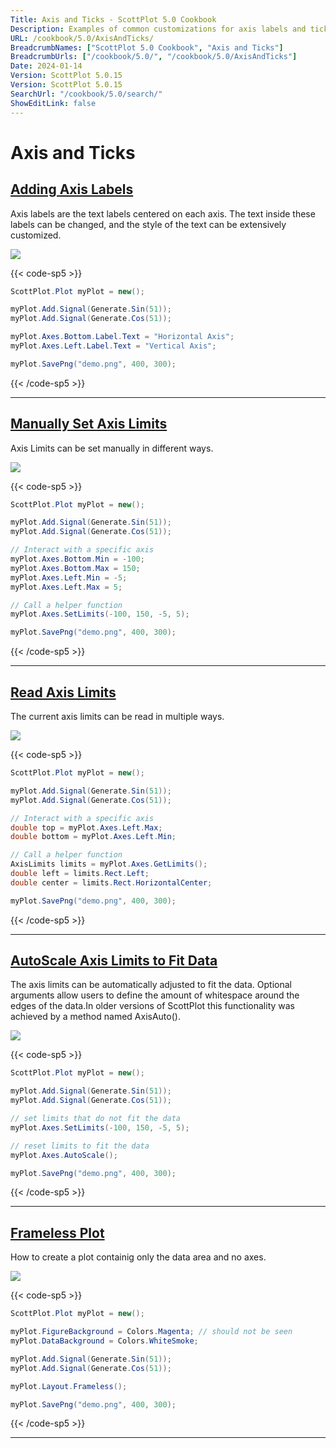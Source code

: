 ```yaml
---
Title: Axis and Ticks - ScottPlot 5.0 Cookbook
Description: Examples of common customizations for axis labels and ticks
URL: /cookbook/5.0/AxisAndTicks/
BreadcrumbNames: ["ScottPlot 5.0 Cookbook", "Axis and Ticks"]
BreadcrumbUrls: ["/cookbook/5.0/", "/cookbook/5.0/AxisAndTicks"]
Date: 2024-01-14
Version: ScottPlot 5.0.15
Version: ScottPlot 5.0.15
SearchUrl: "/cookbook/5.0/search/"
ShowEditLink: false
---
```


# Axis and Ticks


<h2><a href='/cookbook/5.0/AxisAndTicks/AxisLabels'>Adding Axis Labels</a></h2>

Axis labels are the text labels centered on each axis. The text inside these labels can be changed, and the style of the text can be extensively customized.

[![](/cookbook/5.0/images/AxisLabels.png)](/cookbook/5.0/images/AxisLabels.png)

{{< code-sp5 >}}

```cs
ScottPlot.Plot myPlot = new();

myPlot.Add.Signal(Generate.Sin(51));
myPlot.Add.Signal(Generate.Cos(51));

myPlot.Axes.Bottom.Label.Text = "Horizontal Axis";
myPlot.Axes.Left.Label.Text = "Vertical Axis";

myPlot.SavePng("demo.png", 400, 300);

```

{{< /code-sp5 >}}

<hr class='my-5 invisible'>


<h2><a href='/cookbook/5.0/AxisAndTicks/SetAxisLimits'>Manually Set Axis Limits</a></h2>

Axis Limits can be set manually in different ways.

[![](/cookbook/5.0/images/SetAxisLimits.png)](/cookbook/5.0/images/SetAxisLimits.png)

{{< code-sp5 >}}

```cs
ScottPlot.Plot myPlot = new();

myPlot.Add.Signal(Generate.Sin(51));
myPlot.Add.Signal(Generate.Cos(51));

// Interact with a specific axis
myPlot.Axes.Bottom.Min = -100;
myPlot.Axes.Bottom.Max = 150;
myPlot.Axes.Left.Min = -5;
myPlot.Axes.Left.Max = 5;

// Call a helper function
myPlot.Axes.SetLimits(-100, 150, -5, 5);

myPlot.SavePng("demo.png", 400, 300);

```

{{< /code-sp5 >}}

<hr class='my-5 invisible'>


<h2><a href='/cookbook/5.0/AxisAndTicks/GetAxisLimits'>Read Axis Limits</a></h2>

The current axis limits can be read in multiple ways.

[![](/cookbook/5.0/images/GetAxisLimits.png)](/cookbook/5.0/images/GetAxisLimits.png)

{{< code-sp5 >}}

```cs
ScottPlot.Plot myPlot = new();

myPlot.Add.Signal(Generate.Sin(51));
myPlot.Add.Signal(Generate.Cos(51));

// Interact with a specific axis
double top = myPlot.Axes.Left.Max;
double bottom = myPlot.Axes.Left.Min;

// Call a helper function
AxisLimits limits = myPlot.Axes.GetLimits();
double left = limits.Rect.Left;
double center = limits.Rect.HorizontalCenter;

myPlot.SavePng("demo.png", 400, 300);

```

{{< /code-sp5 >}}

<hr class='my-5 invisible'>


<h2><a href='/cookbook/5.0/AxisAndTicks/AutoScale'>AutoScale Axis Limits to Fit Data</a></h2>

The axis limits can be automatically adjusted to fit the data. Optional arguments allow users to define the amount of whitespace around the edges of the data.In older versions of ScottPlot this functionality was achieved by a method named AxisAuto().

[![](/cookbook/5.0/images/AutoScale.png)](/cookbook/5.0/images/AutoScale.png)

{{< code-sp5 >}}

```cs
ScottPlot.Plot myPlot = new();

myPlot.Add.Signal(Generate.Sin(51));
myPlot.Add.Signal(Generate.Cos(51));

// set limits that do not fit the data
myPlot.Axes.SetLimits(-100, 150, -5, 5);

// reset limits to fit the data
myPlot.Axes.AutoScale();

myPlot.SavePng("demo.png", 400, 300);

```

{{< /code-sp5 >}}

<hr class='my-5 invisible'>


<h2><a href='/cookbook/5.0/AxisAndTicks/Frameless'>Frameless Plot</a></h2>

How to create a plot containig only the data area and no axes.

[![](/cookbook/5.0/images/Frameless.png)](/cookbook/5.0/images/Frameless.png)

{{< code-sp5 >}}

```cs
ScottPlot.Plot myPlot = new();

myPlot.FigureBackground = Colors.Magenta; // should not be seen
myPlot.DataBackground = Colors.WhiteSmoke;

myPlot.Add.Signal(Generate.Sin(51));
myPlot.Add.Signal(Generate.Cos(51));

myPlot.Layout.Frameless();

myPlot.SavePng("demo.png", 400, 300);

```

{{< /code-sp5 >}}

<hr class='my-5 invisible'>

